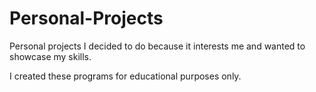 # Personal-Projects
Personal projects I decided to do because it interests me and wanted to showcase my skills. 

I created these programs for educational purposes only.
